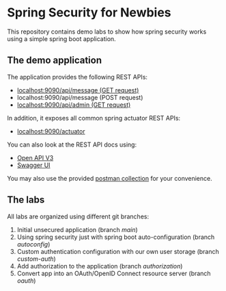 # Spring Security for Newbies

This repository contains demo labs to show how spring security works using a simple spring boot application.

## The demo application

The application provides the following REST APIs:

* [localhost:9090/api/message (GET request)](http://localhost:9090/api/message)
* localhost:9090/api/message (POST request)
* [localhost:9090/api/admin (GET request)](http://localhost:9090/api/admin)

In addition, it exposes all common spring actuator REST APIs:

* [localhost:9090/actuator](http://localhost:9090/actuator)

You can also look at the REST API docs using:

* [Open API V3](http://localhost:9090/v3/api-docs)
* [Swagger UI](http://localhost:9090/swagger-ui.html)

You may also use the provided [postman collection](Spring%20Security%20For%20Newbies.postman_collection.json) for your convenience.

## The labs

All labs are organized using different git branches:

1. Initial unsecured application (branch _main_)
2. Using spring security just with spring boot auto-configuration (branch _autoconfig_)
3. Custom authentication configuration with our own user storage (branch _custom-auth_) 
4. Add authorization to the application (branch _authorization_)
5. Convert app into an OAuth/OpenID Connect resource server (branch _oauth_)
